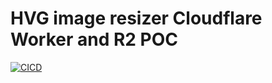 # HVG image resizer Cloudflare Worker and R2 POC

[![CICD](https://github.com/hvg-dev/cf-w-r2-img/actions/workflows/cicd.yaml/badge.svg)](https://github.com/hvg-dev/cf-w-r2-img/actions/workflows/cicd.yaml)
